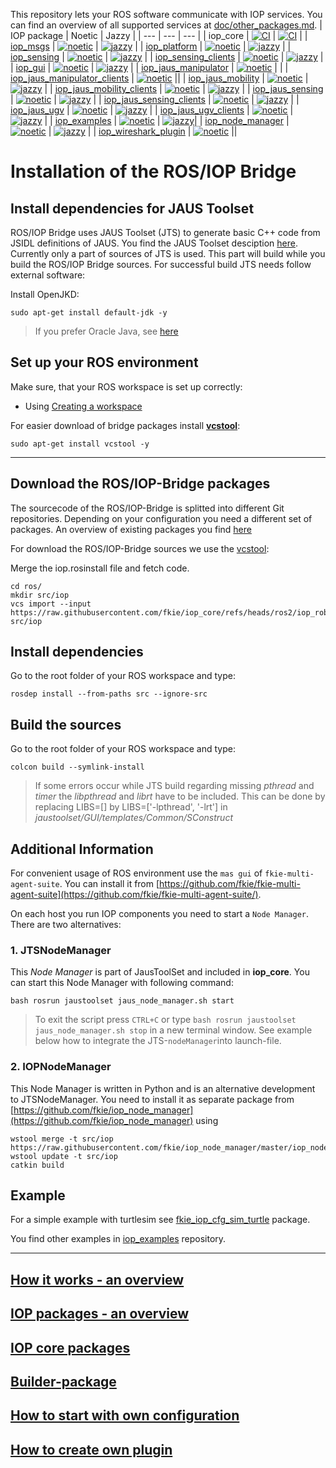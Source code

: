 This repository lets your ROS software communicate with IOP services. You can find an overview of all supported services at [doc/other_packages.md](doc/other_packages.md).
| IOP package      |  Noetic | Jazzy |
| ---              | --- | --- |
| iop_core         |  [![CI](https://github.com/fkie/iop_core/actions/workflows/main.yaml/badge.svg)](https://github.com/fkie/iop_core/actions/workflows/main.yaml) | [![CI](https://github.com/fkie/iop_core/actions/workflows/main.yml/badge.svg)](https://github.com/fkie/iop_core/actions/workflows/main.yml) |
| [iop_msgs](https://github.com/fkie/iop_msgs) | [![noetic](https://github.com/fkie/iop_msgs/actions/workflows/main.yaml/badge.svg)](https://github.com/fkie/iop_msgs/actions/workflows/main.yaml) | [![jazzy](https://github.com/fkie/iop_msgs/actions/workflows/main.yml/badge.svg)](https://github.com/fkie/iop_msgs/actions/workflows/main.yml) |
| [iop_platform](https://github.com/fkie/iop_platform) | [![noetic](https://github.com/fkie/iop_platform/actions/workflows/main.yaml/badge.svg)](https://github.com/fkie/iop_platform/actions/workflows/main.yaml) | [![jazzy](https://github.com/fkie/iop_platform/actions/workflows/main.yml/badge.svg)](https://github.com/fkie/iop_platform/actions/workflows/main.yml) |
| [iop_sensing](https://github.com/fkie/iop_sensing) | [![noetic](https://github.com/fkie/iop_sensing/actions/workflows/main.yaml/badge.svg)](https://github.com/fkie/iop_sensing/actions/workflows/main.yaml) | [![jazzy](https://github.com/fkie/iop_sensing/actions/workflows/main.yml/badge.svg)](https://github.com/fkie/iop_sensing/actions/workflows/main.yml) |
| [iop_sensing_clients](https://github.com/fkie/iop_sensing_clients) | [![noetic](https://github.com/fkie/iop_sensing_clients/actions/workflows/main.yaml/badge.svg)](https://github.com/fkie/iop_sensing_clients/actions/workflows/main.yaml) | [![jazzy](https://github.com/fkie/iop_sensing_clients/actions/workflows/main.yml/badge.svg)](https://github.com/fkie/iop_sensing_clients/actions/workflows/main.yml) |
| [iop_gui](https://github.com/fkie/iop_gui) | [![noetic](https://github.com/fkie/iop_gui/actions/workflows/main.yaml/badge.svg)](https://github.com/fkie/iop_gui/actions/workflows/main.yaml) | [![jazzy](https://github.com/fkie/iop_gui/actions/workflows/main.yml/badge.svg)](https://github.com/fkie/iop_gui/actions/workflows/main.yml) |
| [iop_jaus_manipulator](https://github.com/fkie/iop_jaus_manipulator) | [![noetic](https://github.com/fkie/iop_jaus_manipulator/actions/workflows/main.yaml/badge.svg)](https://github.com/fkie/iop_jaus_manipulator/actions/workflows/main.yaml) | |
| [iop_jaus_manipulator_clients](https://github.com/fkie/iop_jaus_manipulator_clients) | [![noetic](https://github.com/fkie/iop_jaus_manipulator_clients/actions/workflows/main.yaml/badge.svg)](https://github.com/fkie/iop_jaus_manipulator_clients/actions/workflows/main.yaml) ||
| [iop_jaus_mobility](https://github.com/fkie/iop_jaus_mobility) | [![noetic](https://github.com/fkie/iop_jaus_mobility/actions/workflows/main.yaml/badge.svg)](https://github.com/fkie/iop_jaus_mobility/actions/workflows/main.yaml) | [![jazzy](https://github.com/fkie/iop_jaus_mobility/actions/workflows/main.yml/badge.svg)](https://github.com/fkie/iop_jaus_mobility/actions/workflows/main.yml) |
| [iop_jaus_mobility_clients](https://github.com/fkie/iop_jaus_mobility_clients) | [![noetic](https://github.com/fkie/iop_jaus_mobility_clients/actions/workflows/main.yaml/badge.svg)](https://github.com/fkie/iop_jaus_mobility_clients/actions/workflows/main.yaml) | [![jazzy](https://github.com/fkie/iop_jaus_mobility_clients/actions/workflows/main.yml/badge.svg)](https://github.com/fkie/iop_jaus_mobility_clients/actions/workflows/main.yml) |
| [iop_jaus_sensing](https://github.com/fkie/iop_jaus_sensing) | [![noetic](https://github.com/fkie/iop_jaus_sensing/actions/workflows/main.yaml/badge.svg)](https://github.com/fkie/iop_jaus_sensing/actions/workflows/main.yaml) | [![jazzy](https://github.com/fkie/iop_jaus_sensing/actions/workflows/main.yml/badge.svg)](https://github.com/fkie/iop_jaus_sensing/actions/workflows/main.yml) |
| [iop_jaus_sensing_clients](https://github.com/fkie/iop_jaus_sensing_clients) | [![noetic](https://github.com/fkie/iop_sensing_clients/actions/workflows/main.yaml/badge.svg)](https://github.com/fkie/iop_sensing_clients/actions/workflows/main.yaml) | [![jazzy](https://github.com/fkie/iop_sensing_clients/actions/workflows/main.yml/badge.svg)](https://github.com/fkie/iop_sensing_clients/actions/workflows/main.yml) |
| [iop_jaus_ugv](https://github.com/fkie/iop_jaus_ugv) | [![noetic](https://github.com/fkie/iop_jaus_ugv/actions/workflows/main.yaml/badge.svg)](https://github.com/fkie/iop_jaus_ugv/actions/workflows/main.yaml) | [![jazzy](https://github.com/fkie/iop_jaus_ugv/actions/workflows/main.yml/badge.svg)](https://github.com/fkie/iop_jaus_ugv/actions/workflows/main.yml) |
| [iop_jaus_ugv_clients](https://github.com/fkie/iop_jaus_ugv_clients) | [![noetic](https://github.com/fkie/iop_jaus_ugv_clients/actions/workflows/main.yaml/badge.svg)](https://github.com/fkie/iop_jaus_ugv_clients/actions/workflows/main.yaml) | [![jazzy](https://github.com/fkie/iop_jaus_ugv_clients/actions/workflows/main.yml/badge.svg)](https://github.com/fkie/iop_jaus_ugv_clients/actions/workflows/main.yml) |
| [iop_examples](https://github.com/fkie/iop_examples) | [![noetic](https://github.com/fkie/iop_examples/actions/workflows/main.yaml/badge.svg)](https://github.com/fkie/iop_examples/actions/workflows/main.yaml) | [![jazzy](https://github.com/fkie/iop_examples/actions/workflows/main.yml/badge.svg)](https://github.com/fkie/iop_examples/actions/workflows/main.yml)|
| [iop_node_manager](https://github.com/fkie/iop_node_manager) | [![noetic](https://github.com/fkie/iop_node_manager/actions/workflows/main.yaml/badge.svg)](https://github.com/fkie/iop_node_manager/actions/workflows/main.yaml) | [![jazzy](https://github.com/fkie/iop_node_manager/actions/workflows/main.yml/badge.svg)](https://github.com/fkie/iop_node_manager/actions/workflows/main.yml) |
| [iop_wireshark_plugin](https://github.com/fkie/iop_wireshark_plugin) | [![noetic](https://github.com/fkie/iop_wireshark_plugin/actions/workflows/main.yaml/badge.svg)](https://github.com/fkie/iop_wireshark_plugin/actions/workflows/main.yaml) ||


# Installation of the ROS/IOP Bridge

## Install dependencies for JAUS Toolset

ROS/IOP Bridge uses JAUS Toolset (JTS) to generate basic C++ code from JSIDL definitions of JAUS. You find the JAUS Toolset desciption [here](http://jaustoolset.org/). Currently only a part of sources of JTS is used.
This part will build while you build the ROS/IOP Bridge sources. For successful build JTS needs follow external software:

Install OpenJKD:

```console
sudo apt-get install default-jdk -y
```

>If you prefer Oracle Java, see [here](doc/install_oracle_java.md)

## Set up your ROS environment

Make sure, that your ROS workspace is set up correctly:

- Using [Creating a workspace](https://docs.ros.org/en/jazzy/Tutorials/Beginner-Client-Libraries/Creating-A-Workspace/Creating-A-Workspace.html)

For easier download of bridge packages install **[vcstool](https://wiki.ros.org/vcstool)**:

```console
sudo apt-get install vcstool -y
```

----

## Download the ROS/IOP-Bridge packages

The sourcecode of the ROS/IOP-Bridge is splitted into different Git repositories. Depending on your configuration you need a different set of packages. An overview of existing packages you find [here](doc/other_packages.md)

For download the ROS/IOP-Bridge sources we use the [vcstool](https://wiki.ros.org/vcstool):

Merge the iop.rosinstall file and fetch code.

```console
cd ros/
mkdir src/iop
vcs import --input https://raw.githubusercontent.com/fkie/iop_core/refs/heads/ros2/iop_robot.rosinstall src/iop
```

## Install dependencies

Go to the root folder of your ROS workspace and type:

```console
rosdep install --from-paths src --ignore-src
```

## Build the sources

Go to the root folder of your ROS workspace and type:

```console
colcon build --symlink-install
```

>If some errors occur while JTS build regarding missing *pthread* and *timer* the *libpthread* and *librt* have to be included. This can be done by replacing LIBS=[] by LIBS=['-lpthread', '-lrt'] in   *jaustoolset/GUI/templates/Common/SConstruct*

## Additional Information

For convenient usage of ROS environment use the `mas gui` of `fkie-multi-agent-suite`. You can install it from  [https://github.com/fkie/fkie-multi-agent-suite](https://github.com/fkie/fkie-multi-agent-suite/).

On each host you run IOP components you need to start a ``Node Manager``. There are two alternatives:

### 1. JTSNodeManager

This _Node Manager_ is part of JausToolSet and included in **iop_core**. You can start this Node Manager with following command:

```console
bash rosrun jaustoolset jaus_node_manager.sh start
```

>To exit the script press `CTRL+C` or type `bash rosrun jaustoolset jaus_node_manager.sh stop` in a new terminal window.
>See example below how to integrate the JTS-`nodeManager`into launch-file.

### 2. IOPNodeManager

This Node Manager is written in Python and is an alternative development to JTSNodeManager. You need to install it as separate package from [https://github.com/fkie/iop_node_manager](https://github.com/fkie/iop_node_manager) using

```console
wstool merge -t src/iop https://raw.githubusercontent.com/fkie/iop_node_manager/master/iop_node_manager.rosinstall
wstool update -t src/iop
catkin build
```

## Example

For a simple example with turtlesim see [fkie_iop_cfg_sim_turtle](https://github.com/fkie/iop_examples/blob/master/fkie_iop_cfg_sim_turtle/README.md) package.

You find other examples in [iop_examples](https://github.com/fkie/iop_examples) repository.

----

## [How it works - an overview](doc/how_it_works.md)

## [IOP packages - an overview](doc/other_packages.md)

## [IOP core packages](doc/iop_core_packages.md)

## [Builder-package](fkie_iop_builder/README.md)

## [How to start with own configuration](doc/howto_minimal_config.md)

## [How to create own plugin](doc/howto_create_plugin.md)
